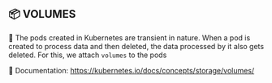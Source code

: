 ## :package: VOLUMES

:diamond_shape_with_a_dot_inside: The pods created in Kubernetes are transient in nature. When a pod is created to process data and then deleted, the data processed by it also gets deleted. For this, we attach `volumes` to the pods

:diamond_shape_with_a_dot_inside: Documentation: https://kubernetes.io/docs/concepts/storage/volumes/


